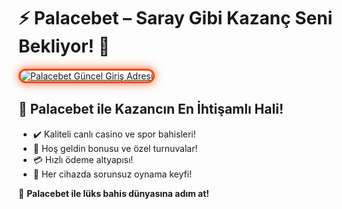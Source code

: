<h1>⚡ Palacebet – Saray Gibi Kazanç Seni Bekliyor! 🏰</h1>

<a href="https://cutt.ly/PalaceLink" title="Palacebet Güncel Giriş Adresi">
  <img src="https://i.ibb.co/BtMhhf6/g-venligiris.jpg" alt="Palacebet Güncel Giriş Adresi" style="max-width: 100%; border: 3px solid #ff4500; border-radius: 15px; box-shadow: 0px 0px 15px rgba(255, 69, 0, 0.8);">
</a>

<h2>🚀 Palacebet ile Kazancın En İhtişamlı Hali!</h2>
<ul>
  <li>✔️ Kaliteli canlı casino ve spor bahisleri!</li>
  <li>🎁 Hoş geldin bonusu ve özel turnuvalar!</li>
  <li>💳 Hızlı ödeme altyapısı!</li>
  <li>📱 Her cihazda sorunsuz oynama keyfi!</li>
</ul>

<p>🎉 <strong>Palacebet ile lüks bahis dünyasına adım at!</strong></p>

<meta name="description" content="Palacebet güncel giriş adresiyle saray tadında bahis ve casino keyfini yaşayın. Hemen katılın, kazanmaya başlayın!">

